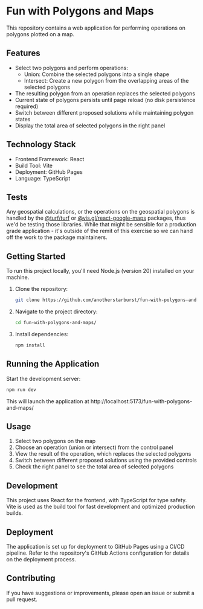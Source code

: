 # Fun with Polygons and Maps

This repository contains a web application for performing operations on polygons plotted on a map.

## Features

- Select two polygons and perform operations:
  - Union: Combine the selected polygons into a single shape
  - Intersect: Create a new polygon from the overlapping areas of the selected polygons
- The resulting polygon from an operation replaces the selected polygons
- Current state of polygons persists until page reload (no disk persistence required)
- Switch between different proposed solutions while maintaining polygon states
- Display the total area of selected polygons in the right panel

## Technology Stack

- Frontend Framework: React
- Build Tool: Vite
- Deployment: GitHub Pages
- Language: TypeScript

## Tests

Any geospatial calculations, or the operations on the geospatial polygons is handled by the [@turf/turf](https://www.npmjs.com/package/@turf/turf) or [@vis.gl/react-google-maps](https://www.npmjs.com/package/@vis.gl/react-google-maps) packages, thus we'd be testing those libraries. While that might be sensible for a production grade application - it's outside of the remit of this exercise so we can hand off the work to the package maintainers.

## Getting Started

To run this project locally, you'll need Node.js (version 20) installed on your machine.

1. Clone the repository:
   ```bash
   git clone https://github.com/anotherstarburst/fun-with-polygons-and-maps.git
   ```
2. Navigate to the project directory:
   ```bash
   cd fun-with-polygons-and-maps/
   ```
3. Install dependencies:
   ```bash
   npm install
   ```

## Running the Application

Start the development server:

```bash
npm run dev
```

This will launch the application at http://localhost:5173/fun-with-polygons-and-maps/

## Usage

1. Select two polygons on the map
2. Choose an operation (union or intersect) from the control panel
3. View the result of the operation, which replaces the selected polygons
4. Switch between different proposed solutions using the provided controls
5. Check the right panel to see the total area of selected polygons

## Development

This project uses React for the frontend, with TypeScript for type safety. Vite is used as the build tool for fast development and optimized production builds.

## Deployment

The application is set up for deployment to GitHub Pages using a CI/CD pipeline. Refer to the repository's GitHub Actions configuration for details on the deployment process.

## Contributing

If you have suggestions or improvements, please open an issue or submit a pull request.

